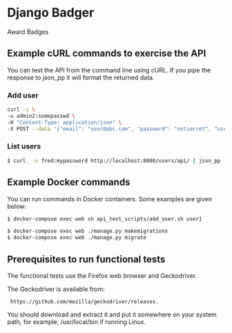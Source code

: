 # Django Badger
Award Badges

## Example cURL commands to exercise the API
You can test the API from the command line using cURL. If you pipe the
response to json_pp it will format the returned data. 

### Add user
```bash
curl -i \
-u admin2:somepasswd \
-H "Content-Type: application/json" \
-X POST --data '{"email": "user@abc.com", "password": "notsecret", "username": "user1"}' http://localhost:8000/users/api/
```
### List users 
```bash
$ curl  -u fred:mypassword http://localhost:8000/users/api/ | json_pp
```

## Example Docker commands
You can run commands in Docker containers. Some examples are given below:

```bash
$ docker-compose exec web sh api_test_scripts/add_user.sh user1
```

```bash
$ docker-compose exec web ./manage.py makemigrations
$ docker-compose exec web ./manage.py migrate
```

## Prerequisites to run functional tests
The functional tests use the Firefox web browser and Geckodriver.

The Geckodriver is available from:

	 https://github.com/mozilla/geckodriver/releases.

You should download and extract it and put it somewhere on your system path,
for example, /usr/local/bin if running Linux.

